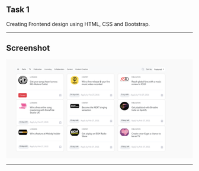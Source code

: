 ## Task 1

Creating Frontend design using HTML, CSS and Bootstrap.

---

## Screenshot

<img src="./images/ss.png" />

---